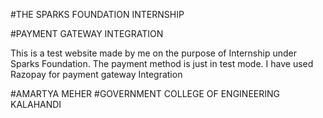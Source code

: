 #THE SPARKS FOUNDATION INTERNSHIP

#PAYMENT GATEWAY INTEGRATION

This is a test website made by me on the purpose of Internship under Sparks Foundation.
The payment method is just in test mode.
I have used Razopay for payment gateway Integration

#AMARTYA MEHER
#GOVERNMENT COLLEGE OF ENGINEERING KALAHANDI